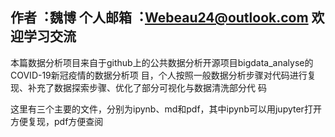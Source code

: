 ## 作者︓魏博 个⼈邮箱︓Webeau24@outlook.com 欢迎学习交流
本篇数据分析项⽬来⾃于github上的公共数据分析开源项⽬bigdata_analyse的COVID-19新冠疫情的数据分析项
⽬，个⼈按照⼀般数据分析步骤对代码进⾏复现、补充了数据探索步骤、优化了部分可视化与数据清洗部分代
码

这里有三个主要的文件，分别为ipynb、md和pdf，其中ipynb可以用jupyter打开方便复现，pdf方便查阅
